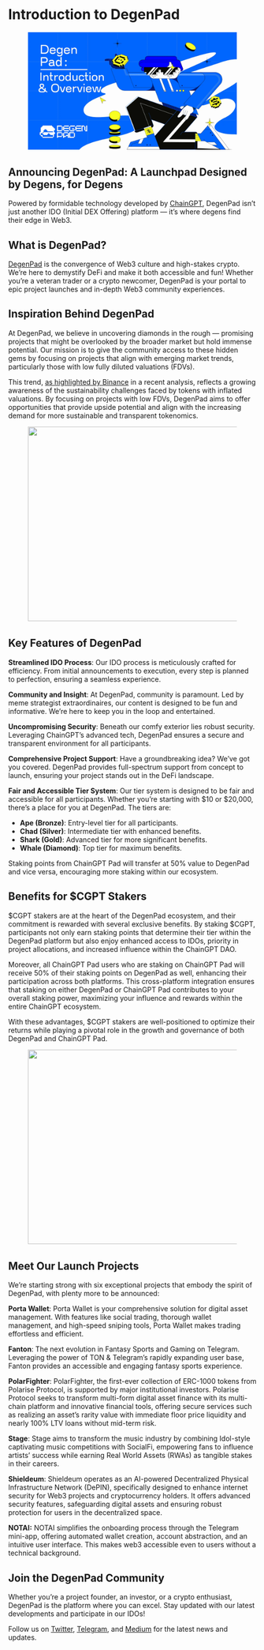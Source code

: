 # Introduction to DegenPad

<figure><img src="../../.gitbook/assets/image (1) (1) (1).png" alt=""><figcaption></figcaption></figure>

## Announcing DegenPad: A Launchpad Designed by Degens, for Degens <a href="#id-3970" id="id-3970"></a>

Powered by formidable technology developed by [ChainGPT](https://www.chaingpt.org/), DegenPad isn’t just another IDO (Initial DEX Offering) platform — it’s where degens find their edge in Web3.

## What is DegenPad? <a href="#id-12a0" id="id-12a0"></a>

[DegenPad](http://degenpad.com/) is the convergence of Web3 culture and high-stakes crypto. We’re here to demystify DeFi and make it both accessible and fun! Whether you’re a veteran trader or a crypto newcomer, DegenPad is your portal to epic project launches and in-depth Web3 community experiences.

## Inspiration Behind DegenPad <a href="#ec0f" id="ec0f"></a>

At DegenPad, we believe in uncovering diamonds in the rough — promising projects that might be overlooked by the broader market but hold immense potential. Our mission is to give the community access to these hidden gems by focusing on projects that align with emerging market trends, particularly those with low fully diluted valuations (FDVs).

This trend, [as highlighted by Binance](https://www.binance.com/en/research/analysis/low-float-and-high-fdv-how-did-we-get-here) in a recent analysis, reflects a growing awareness of the sustainability challenges faced by tokens with inflated valuations. By focusing on projects with low FDVs, DegenPad aims to offer opportunities that provide upside potential and align with the increasing demand for more sustainable and transparent tokenomics.

<figure><img src="https://miro.medium.com/v2/resize:fit:1260/0*f-_cyaFfZcYl33dY" alt="" height="394" width="700"><figcaption></figcaption></figure>

## Key Features of DegenPad <a href="#id-7ada" id="id-7ada"></a>

**Streamlined IDO Process**: Our IDO process is meticulously crafted for efficiency. From initial announcements to execution, every step is planned to perfection, ensuring a seamless experience.

**Community and Insight**: At DegenPad, community is paramount. Led by meme strategist extraordinaires, our content is designed to be fun and informative. We’re here to keep you in the loop and entertained.

**Uncompromising Security**: Beneath our comfy exterior lies robust security. Leveraging ChainGPT’s advanced tech, DegenPad ensures a secure and transparent environment for all participants.

**Comprehensive Project Support**: Have a groundbreaking idea? We’ve got you covered. DegenPad provides full-spectrum support from concept to launch, ensuring your project stands out in the DeFi landscape.

**Fair and Accessible Tier System**: Our tier system is designed to be fair and accessible for all participants. Whether you’re starting with $10 or $20,000, there’s a place for you at DegenPad. The tiers are:

* **Ape (Bronze)**: Entry-level tier for all participants.
* **Chad (Silver)**: Intermediate tier with enhanced benefits.
* **Shark (Gold)**: Advanced tier for more significant benefits.
* **Whale (Diamond)**: Top tier for maximum benefits.

Staking points from ChainGPT Pad will transfer at 50% value to DegenPad and vice versa, encouraging more staking within our ecosystem.

## Benefits for $CGPT Stakers <a href="#id-14fa" id="id-14fa"></a>

$CGPT stakers are at the heart of the DegenPad ecosystem, and their commitment is rewarded with several exclusive benefits. By staking $CGPT, participants not only earn staking points that determine their tier within the DegenPad platform but also enjoy enhanced access to IDOs, priority in project allocations, and increased influence within the ChainGPT DAO.

Moreover, all ChainGPT Pad users who are staking on ChainGPT Pad will receive 50% of their staking points on DegenPad as well, enhancing their participation across both platforms. This cross-platform integration ensures that staking on either DegenPad or ChainGPT Pad contributes to your overall staking power, maximizing your influence and rewards within the entire ChainGPT ecosystem.

With these advantages, $CGPT stakers are well-positioned to optimize their returns while playing a pivotal role in the growth and governance of both DegenPad and ChainGPT Pad.

<figure><img src="https://miro.medium.com/v2/resize:fit:1260/0*UcJgyVKxTg4RnYwf" alt="" height="394" width="700"><figcaption></figcaption></figure>

## Meet Our Launch Projects <a href="#c63e" id="c63e"></a>

We’re starting strong with six exceptional projects that embody the spirit of DegenPad, with plenty more to be announced:

**Porta Wallet**: Porta Wallet is your comprehensive solution for digital asset management. With features like social trading, thorough wallet management, and high-speed sniping tools, Porta Wallet makes trading effortless and efficient.

**Fanton**: The next evolution in Fantasy Sports and Gaming on Telegram. Leveraging the power of TON & Telegram’s rapidly expanding user base, Fanton provides an accessible and engaging fantasy sports experience.

**PolarFighter**: PolarFighter, the first-ever collection of ERC-1000 tokens from Polarise Protocol, is supported by major institutional investors. Polarise Protocol seeks to transform multi-form digital asset finance with its multi-chain platform and innovative financial tools, offering secure services such as realizing an asset’s rarity value with immediate floor price liquidity and nearly 100% LTV loans without mid-term risk.

**Stage**: Stage aims to transform the music industry by combining Idol-style captivating music competitions with SocialFi, empowering fans to influence artists’ success while earning Real World Assets (RWAs) as tangible stakes in their careers.

**Shieldeum**: Shieldeum operates as an AI-powered Decentralized Physical Infrastructure Network (DePIN), specifically designed to enhance internet security for Web3 projects and cryptocurrency holders. It offers advanced security features, safeguarding digital assets and ensuring robust protection for users in the decentralized space.

**NOTAI:** NOTAI simplifies the onboarding process through the Telegram mini-app, offering automated wallet creation, account abstraction, and an intuitive user interface. This makes web3 accessible even to users without a technical background​​​​.

## Join the DegenPad Community <a href="#id-9257" id="id-9257"></a>

Whether you’re a project founder, an investor, or a crypto enthusiast, DegenPad is the platform where you can excel. Stay updated with our latest developments and participate in our IDOs!

Follow us on [Twitter](https://x.com/DegenPadHQ), [Telegram](http://t.me/DegenPadChat), and [Medium](https://medium.com/@degenpad) for the latest news and updates.[\
](https://medium.com/tag/i%CC%87do?source=post\_page-----c6ca7a044ba7---------------i%CC%87do-----------------)
